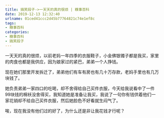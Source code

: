 ```yaml
---
title: 搞笑段子->一天天的真的很烦 | 糗事百科
date: 2019-12-13 12:32:40
urlname: 01ced41ccc2d45b77764821c74e1ef8c
tags: 
- 糗事百科
categories:
- 糗事百科
- 搞笑段子
---
```

一天天的真的很烦，以前老妈一年四季的衣服鞋子，小金佛银镯子都是我买，家里的肉食也都是我供应，因为娘家过的紧巴，弟弟一个人挣钱。

现在她们那里开发拆迁了，弟弟他们有车有房也有几十万存款，老妈手里也有几万块钱了。

她负责弟弟一家四口的吃喝，却不舍得给自己买件衣服，今天给我说看中了一件99块钱的棉袄没舍得买，我知道她是准备让我买，我说了一句你有钱供着他们一家花销却不给自己买件衣服，然后她脸色不好看就生闷气了。

唉，现在我没有他们过的好了，为什么还是非让我花钱才行呢？


